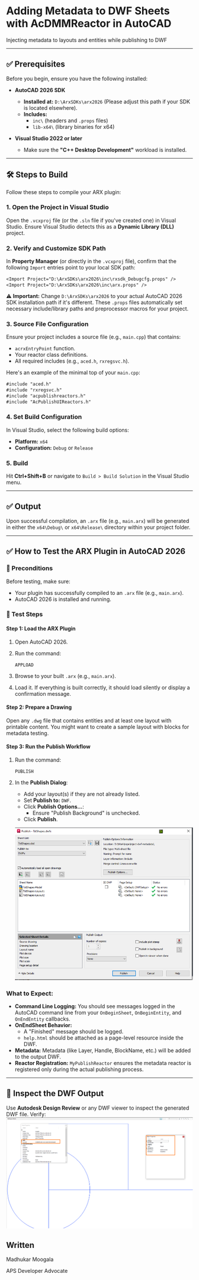 # Adding Metadata to DWF Sheets with AcDMMReactor in AutoCAD

Injecting metadata to layouts and entities while publishing to DWF

---

## ✅ Prerequisites

Before you begin, ensure you have the following installed:

- **AutoCAD 2026 SDK**
  
  - **Installed at:** `D:\ArxSDKs\arx2026` (Please adjust this path if your SDK is located elsewhere).
  - **Includes:**
    - `inc\` (headers and `.props` files)
    - `lib-x64\` (library binaries for x64)

- **Visual Studio 2022 or later**
  
  - Make sure the **"C++ Desktop Development"** workload is installed.

---

## 🛠️ Steps to Build

Follow these steps to compile your ARX plugin:

### 1. Open the Project in Visual Studio

Open the `.vcxproj` file (or the `.sln` file if you've created one) in Visual Studio. Ensure Visual Studio detects this as a **Dynamic Library (DLL)** project.

### 2. Verify and Customize SDK Path

In **Property Manager** (or directly in the `.vcxproj` file), confirm that the following `Import` entries point to your local SDK path:

```
<Import Project="D:\ArxSDKs\arx2026\inc\rxsdk_Debugcfg.props" />
<Import Project="D:\ArxSDKs\arx2026\inc\arx.props" />
```

⚠️ **Important:** Change `D:\ArxSDKs\arx2026` to your actual AutoCAD 2026 SDK installation path if it's different. These `.props` files automatically set necessary include/library paths and preprocessor macros for your project.

### 3. Source File Configuration

Ensure your project includes a source file (e.g., `main.cpp`) that contains:

- `acrxEntryPoint` function.
- Your reactor class definitions.
- All required includes (e.g., `aced.h`, `rxregsvc.h`).

Here's an example of the minimal top of your `main.cpp`:

```
#include "aced.h"
#include "rxregsvc.h"
#include "acpublishreactors.h"
#include "AcPublishUIReactors.h"
```

### 4. Set Build Configuration

In Visual Studio, select the following build options:

- **Platform:** `x64`
- **Configuration:** `Debug` or `Release`

### 5. Build

Hit **Ctrl+Shift+B** or navigate to `Build > Build Solution` in the Visual Studio menu.

---

## ✅ Output

Upon successful compilation, an `.arx` file (e.g., `main.arx`) will be generated in either the `x64\Debug\` or `x64\Release\` directory within your project folder.

---

## ✅ How to Test the ARX Plugin in AutoCAD 2026

### 🔧 Preconditions

Before testing, make sure:

- Your plugin has successfully compiled to an `.arx` file (e.g., `main.arx`).
- AutoCAD 2026 is installed and running.

### 🧪 Test Steps

#### Step 1: Load the ARX Plugin

1. Open AutoCAD 2026.

2. Run the command:
   
   ```
   APPLOAD
   ```

3. Browse to your built `.arx`  (e.g., `main.arx`).

4. Load it. If everything is built correctly, it should load silently or display a confirmation message.

#### Step 2: Prepare a Drawing

Open any `.dwg` file that contains entities and at least one layout with printable content. You might want to create a sample layout with blocks for metadata testing.

#### Step 3: Run the Publish Workflow

1. Run the command:
   
   ```
   PUBLISH
   ```

2. In the **Publish Dialog**:
   
   - Add your layout(s) if they are not already listed.
   - Set **Publish to:** `DWF`.
   - Click **Publish Options...**:
     - Ensure "Publish Background" is unchecked.
   - Click **Publish**.
   
   ![PublishOptions](publishoptions.png)

### What to Expect:

- **Command Line Logging:** You should see messages logged in the AutoCAD command line from your `OnBeginSheet`, `OnBeginEntity`, and `OnEndEntity` callbacks.
- **OnEndSheet Behavior:**
  - A "Finished" message should be logged.
  - `help.html` should be attached as a page-level resource inside the DWF.
- **Metadata:** Metadata (like Layer, Handle, BlockName, etc.) will be added to the output DWF.
- **Reactor Registration:** `MyPublishReactor` ensures the metadata reactor is registered only during the actual publishing process.

---

## 📁 Inspect the DWF Output

Use **Autodesk Design Review** or any DWF viewer to inspect the generated DWF file. Verify:
![DWFMetadata](DWFMetadtaProps.png)



## Written

Madhukar Moogala

APS Developer Advocate
